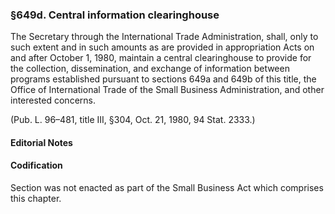 ### §649d. Central information clearinghouse ###

The Secretary through the International Trade Administration, shall, only to such extent and in such amounts as are provided in appropriation Acts on and after October 1, 1980, maintain a central clearinghouse to provide for the collection, dissemination, and exchange of information between programs established pursuant to sections 649a and 649b of this title, the Office of International Trade of the Small Business Administration, and other interested concerns.

(Pub. L. 96–481, title III, §304, Oct. 21, 1980, 94 Stat. 2333.)

#### **Editorial Notes** ####

#### Codification ####

Section was not enacted as part of the Small Business Act which comprises this chapter.
